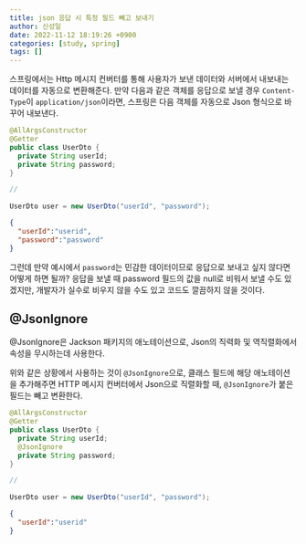 ```yaml
---
title: json 응답 시 특정 필드 빼고 보내기
author: 신성일
date: 2022-11-12 18:19:26 +0900
categories: [study, spring]
tags: []
---
```



스프링에서는 Http 메시지 컨버터를 통해 사용자가 보낸 데이터와 서버에서 내보내는 데이터를 자동으로 변환해준다. 만약 다음과 같은 객체를 응답으로 보낼 경우 `Content-Type`이  `application/json`이라면, 스프링은 다음 객체를 자동으로 Json 형식으로 바꾸어 내보낸다.

```java
@AllArgsConstructor
@Getter
public class UserDto {
  private String userId;
  private String password;
}

//
  
UserDto user = new UserDto("userId", "password");
```

```json
{
  "userId":"userid",
  "password":"password"
}
```

그런데 만약 예시에서 `password`는 민감한 데이터이므로 응답으로 보내고 싶지 않다면 어떻게 하면 될까? 응답을 보낼 때 password 필드의 값을 null로 비워서 보낼 수도 있겠지만, 개발자가 실수로 비우지 않을 수도 있고 코드도 깔끔하지 않을 것이다.

## @JsonIgnore

@JsonIgnore은 Jackson 패키지의 애노테이션으로, Json의 직력화 및 역직렬화에서 속성을 무시하는데 사용한다.

위와 같은 상황에서 사용하는 것이 `@JsonIgnore`으로, 클래스 필드에 해당 애노테이션을 추가해주면 HTTP 메시지 컨버터에서 Json으로 직렬화할 때, `@JsonIgnore`가 붙은 필드는 빼고 변환한다.

```java
@AllArgsConstructor
@Getter
public class UserDto {
  private String userId;
  @JsonIgnore
  private String password;
}

//
  
UserDto user = new UserDto("userId", "password");
```

```json
{
  "userId":"userid"
}
```



